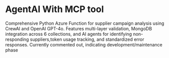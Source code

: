 # AgentAI With MCP tool
Comprehensive Python Azure Function for supplier campaign analysis using CrewAI and OpenAI GPT-4o. Features multi-layer validation, MongoDB integration across 6 collections, and AI agents for identifying non-responding suppliers,token usage tracking, and standardized error responses. Currently commented out, indicating development/maintenance phase
